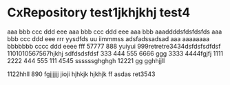 # CxRepository test1jkhjkhj test4
aaa bbb ccc ddd eee
aaa bbb ccc ddd eee
aaa bbb
aaaddddsfdsfdsfds
aaa bbb ccc ddd eee rrr yysdfds uu iimmmss
adsfadssadsad
aaa aaaaaaaa bbbbbbb cccc ddd eeee fff 57777 888  yuiyui 999retretre3434dsfdsfsdfdsf
1101010567567hjkhj
sdfdsdsfdsf
333 444 555 6666 ggg
3333 4444fgjfj
1111 2222
444 555
111 4545
ssssssghghgh
12221
gg
gghhjjll

1122hhll
890
fgjjjjjj
jioji
hjhkjk
hjkhjk
ff
asdas
ret3543
